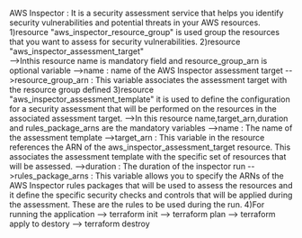 AWS Inspector : It is a security assessment service that helps you identify security vulnerabilities and potential 
threats in your AWS resources.
1)resource "aws_inspector_resource_group" is used group the resources that you want to assess for 
security vulnerabilities.
2)resource "aws_inspector_assessment_target"  
-->Inthis resource name is mandatory field and resource_group_arn is optional variable
-->name : name of the AWS Inspector assessment target
-->resource_group_arn : This variable associates the assessment target with the resource group defined
3)resource "aws_inspector_assessment_template" it is used to define the configuration for a security assessment that 
will be performed on the resources in the associated assessment target.
-->In this resource name,target_arn,duration and rules_package_arns are the mandatory variables
-->name : The name of the assessment template
-->target_arn : This variable in the resource references the ARN of the aws_inspector_assessment_target resource. 
This associates the assessment template with the specific set of resources that will be assessed.
-->duration : The duration of the inspector run
-->rules_package_arns : This variable allows you to specify the ARNs of the AWS Inspector rules packages that will be used 
to assess the resources and it define the specific security checks and controls that will be applied during the assessment.
These are the rules to be used during the run.
4)For running the application
--> terraform init
--> terraform plan
--> terraform apply
to destory --> terraform destroy
